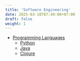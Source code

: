 ```yaml
---
title: 'Software Engineering'
date: 2025-03-18T07:49:00+07:00
draft: false
weight: 1
---
```


- [Programming Languages](./programming-languages/)
  - [Python](./programming-languages/python/)
  - [Java](./programming-languages/java/)
  - [Clojure](./programming-languages/clojure/)
